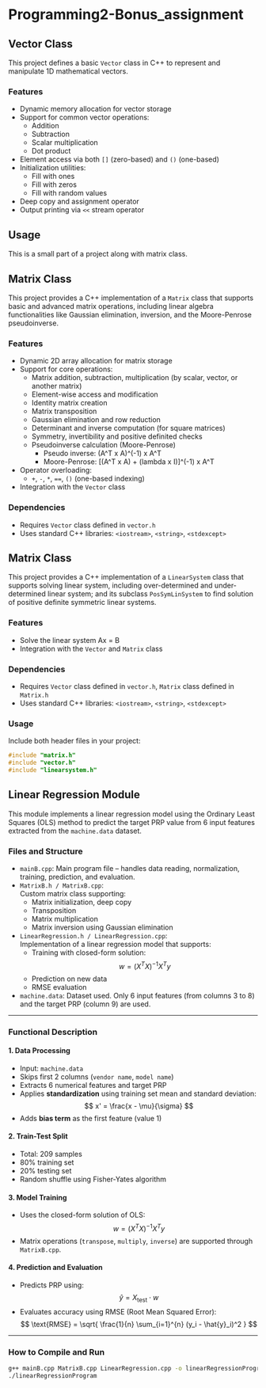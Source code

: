 # Programming2-Bonus_assignment

## Vector Class

This project defines a basic `Vector` class in C++ to represent and manipulate 1D mathematical vectors. 

### Features

- Dynamic memory allocation for vector storage
- Support for common vector operations:
  - Addition
  - Subtraction
  - Scalar multiplication
  - Dot product
- Element access via both `[]` (zero-based) and `()` (one-based)
- Initialization utilities:
  - Fill with ones
  - Fill with zeros
  - Fill with random values
- Deep copy and assignment operator
- Output printing via `<<` stream operator

## Usage
This is a small part of a project along with matrix class.

## Matrix Class

This project provides a C++ implementation of a `Matrix` class that supports basic and advanced matrix operations, including linear algebra functionalities like Gaussian elimination, inversion, and the Moore-Penrose pseudoinverse.

### Features

- Dynamic 2D array allocation for matrix storage
- Support for core operations:
  - Matrix addition, subtraction, multiplication (by scalar, vector, or another matrix)
  - Element-wise access and modification
  - Identity matrix creation
  - Matrix transposition
  - Gaussian elimination and row reduction
  - Determinant and inverse computation (for square matrices)
  - Symmetry, invertibility and positive definited checks
  - Pseudoinverse calculation (Moore-Penrose)
    - Pseudo inverse: (A^T x A)^(-1) x A^T
    - Moore-Penrose: [(A^T x A) + (lambda x I)]^(-1) x A^T
- Operator overloading:
  - `+`, `-`, `*`, `==`, `()` (one-based indexing)
- Integration with the `Vector` class

### Dependencies

- Requires `Vector` class defined in `vector.h`
- Uses standard C++ libraries: `<iostream>`, `<string>`, `<stdexcept>`

## Matrix Class

This project provides a C++ implementation of a `LinearSystem` class that supports solving linear system, including over-determined and under-determined linear system; and its subclass `PosSymLinSystem` to find solution of positive definite symmetric linear systems.

### Features

- Solve the linear system Ax = B
- Integration with the `Vector` and `Matrix` class

### Dependencies

- Requires `Vector` class defined in `vector.h`, `Matrix` class defined in `Matrix.h`
- Uses standard C++ libraries: `<iostream>`, `<string>`, `<stdexcept>`

### Usage

Include both header files in your project:

```cpp
#include "matrix.h"
#include "vector.h"
#include "linearsystem.h"
```

## Linear Regression Module

This module implements a linear regression model using the Ordinary Least Squares (OLS) method to predict the target PRP value from 6 input features extracted from the `machine.data` dataset.

### Files and Structure

- `mainB.cpp`: Main program file – handles data reading, normalization, training, prediction, and evaluation.
- `MatrixB.h / MatrixB.cpp`:  
  Custom matrix class supporting:
  - Matrix initialization, deep copy
  - Transposition
  - Matrix multiplication
  - Matrix inversion using Gaussian elimination
- `LinearRegression.h / LinearRegression.cpp`:  
  Implementation of a linear regression model that supports:
  - Training with closed-form solution:  
    $$
    w = (X^T X)^{-1} X^T y
    $$
  - Prediction on new data
  - RMSE evaluation
- `machine.data`: Dataset used. Only 6 input features (from columns 3 to 8) and the target PRP (column 9) are used.

---

### Functional Description

#### 1. Data Processing

- Input: `machine.data`  
- Skips first 2 columns (`vendor name`, `model name`)  
- Extracts 6 numerical features and target PRP  
- Applies **standardization** using training set mean and standard deviation:  
  $$
  x' = \frac{x - \mu}{\sigma}
  $$
- Adds **bias term** as the first feature (value 1)

#### 2. Train-Test Split

- Total: 209 samples  
- 80% training set  
- 20% testing set  
- Random shuffle using Fisher-Yates algorithm

#### 3. Model Training

- Uses the closed-form solution of OLS:  
  $$
  w = (X^T X)^{-1} X^T y
  $$
- Matrix operations (`transpose`, `multiply`, `inverse`) are supported through `MatrixB.cpp`.

#### 4. Prediction and Evaluation

- Predicts PRP using:  
  $$
  \hat{y} = X_{\text{test}} \cdot w
  $$
- Evaluates accuracy using RMSE (Root Mean Squared Error):  
  $$
  \text{RMSE} = \sqrt{ \frac{1}{n} \sum_{i=1}^{n} (y_i - \hat{y}_i)^2 }
  $$

---

### How to Compile and Run

```bash
g++ mainB.cpp MatrixB.cpp LinearRegression.cpp -o linearRegressionProgram
./linearRegressionProgram